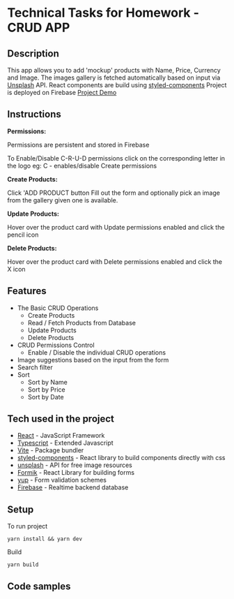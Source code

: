 # Technical Tasks for Homework - CRUD APP

## Description

This app allows you to add 'mockup' products with Name, Price, Currency and Image.
The images gallery is fetched automatically based on input via [Unsplash] API.
React components are build using [styled-components]
Project is deployed on Firebase [Project Demo]

## Instructions

**Permissions:**

Permissions are persistent and stored in Firebase

To Enable/Disable C-R-U-D permissions click on the corresponding letter in the logo
eg: C - enables/disable Create permissions


**Create Products:**

Click 'ADD PRODUCT button
Fill out the form and optionally pick an image from the gallery given one is available.

**Update Products:**

Hover over the product card with Update permissions enabled and click the pencil icon

**Delete Products:**

Hover over the product card with Delete permissions enabled and click the X icon

## Features

- The Basic CRUD Operations
  - Create Products
  - Read / Fetch Products from Database
  - Update Products
  - Delete Products
- CRUD Permissions Control
  - Enable / Disable the individual CRUD operations
- Image suggestions based on the input from the form
- Search filter
- Sort
  - Sort by Name
  - Sort by Price
  - Sort by Date


## Tech used in the project

- [React] - JavaScript Framework
- [Typescript] - Extended Javascript
- [Vite] - Package bundler
- [styled-components] - React library to build components directly with css
- [unsplash] - API for free image resources
- [Formik] - React Library for building forms
- [yup] - Form validation schemes
- [Firebase] - Realtime backend database

## Setup

To run project

```
yarn install && yarn dev
```

Build

```
yarn build
```

## Code samples



[unsplash]: https://unsplash.com/
[react]: https://reactjs.org/
[styled-components]: https://styled-components.com/
[vite]: https://vitejs.dev/
[formik]: https://formik.org/
[yup]: https://www.npmjs.com/package/yup?activeTab=readme
[firebase]: https://firebase.google.com/
[typescript]: https://www.typescriptlang.org/
[Project Demo]: https://crude-app-3ef78.web.app/
